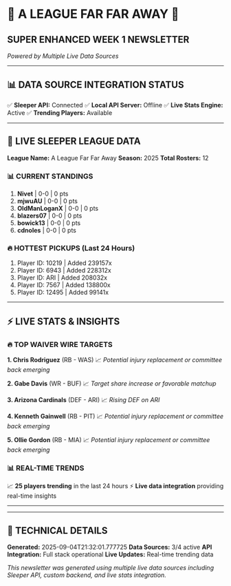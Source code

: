 # 🌌 A LEAGUE FAR FAR AWAY 🌌
## **SUPER ENHANCED WEEK 1 NEWSLETTER**
*Powered by Multiple Live Data Sources*

---

## 📊 **DATA SOURCE INTEGRATION STATUS**

✅ **Sleeper API:** Connected
✅ **Local API Server:** Offline
✅ **Live Stats Engine:** Active
✅ **Trending Players:** Available

---

## 🏈 **LIVE SLEEPER LEAGUE DATA**

**League Name:** A League Far Far Away
**Season:** 2025
**Total Rosters:** 12

### 📊 **CURRENT STANDINGS**

   1. **Nivet** | 0-0 | 0 pts
   2. **mjwuAU** | 0-0 | 0 pts
   3. **OldManLoganX** | 0-0 | 0 pts
   4. **blazers07** | 0-0 | 0 pts
   5. **bowick13** | 0-0 | 0 pts
   6. **cdnoles** | 0-0 | 0 pts

### 🔥 **HOTTEST PICKUPS (Last 24 Hours)**

   1. Player ID: 10219 | Added 239157x
   2. Player ID: 6943 | Added 228312x
   3. Player ID: ARI | Added 208032x
   4. Player ID: 7567 | Added 138800x
   5. Player ID: 12495 | Added 99141x

---

## ⚡ **LIVE STATS & INSIGHTS**

### 🔥 **TOP WAIVER WIRE TARGETS**

**1. Chris Rodriguez** (RB - WAS)
   📈 *Potential injury replacement or committee back emerging*

**2. Gabe Davis** (WR - BUF)
   📈 *Target share increase or favorable matchup*

**3. Arizona Cardinals** (DEF - ARI)
   📈 *Rising DEF on ARI*

**4. Kenneth Gainwell** (RB - PIT)
   📈 *Potential injury replacement or committee back emerging*

**5. Ollie Gordon** (RB - MIA)
   📈 *Potential injury replacement or committee back emerging*

### 📊 **REAL-TIME TRENDS**

📈 **25 players trending** in the last 24 hours
⚡ **Live data integration** providing real-time insights

---


---

## 🔧 **TECHNICAL DETAILS**

**Generated:** 2025-09-04T21:32:01.777725
**Data Sources:** 3/4 active
**API Integration:** Full stack operational
**Live Updates:** Real-time trending data

*This newsletter was generated using multiple live data sources*
*including Sleeper API, custom backend, and live stats integration.*